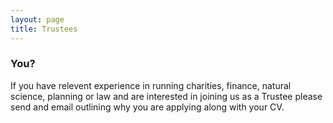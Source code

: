 ```yaml
---
layout: page
title: Trustees
---
```


### You?

If you have relevent experience in running charities, finance, natural science, planning or law and are interested in joining us as a Trustee please send and email outlining why you are applying along with your CV.